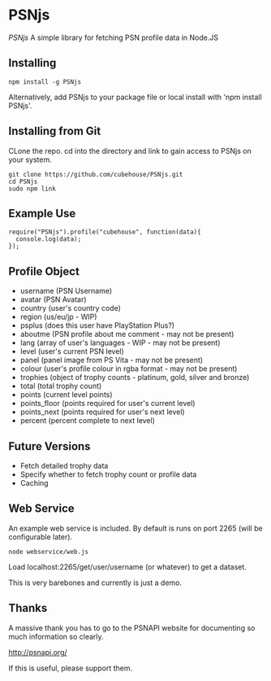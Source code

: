 # PSNjs

*PSNjs* A simple library for fetching PSN profile data in Node.JS

## Installing

    npm install -g PSNjs

Alternatively, add PSNjs to your package file or local install with 'npm install PSNjs'.

## Installing from Git

CLone the repo. cd into the directory and link to gain access to PSNjs on your system.

    git clone https://github.com/cubehouse/PSNjs.git
    cd PSNjs
    sudo npm link

## Example Use

    require("PSNjs").profile("cubehouse", function(data){
      console.log(data);
    });

## Profile Object

- username (PSN Username)
- avatar (PSN Avatar)
- country (user's country code)
- region (us/eu/jp - WIP)
- psplus (does this user have PlayStation Plus?)
- aboutme (PSN profile about me comment - may not be present)
- lang (array of user's languages - WIP - may not be present)
- level (user's current PSN level)
- panel (panel image from PS Vita - may not be present)
- colour (user's profile colour in rgba format - may not be present)
- trophies (object of trophy counts - platinum, gold, silver and bronze)
- total (total trophy count)
- points (current level points)
- points_floor (points required for user's current level)
- points_next (points required for user's next level)
- percent (percent complete to next level)

## Future Versions

- Fetch detailed trophy data
- Specify whether to fetch trophy count or profile data
- Caching

## Web Service

An example web service is included. By default is runs on port 2265 (will be configurable later).

    node webservice/web.js

Load localhost:2265/get/user/username (or whatever) to get a dataset.

This is very barebones and currently is just a demo.

## Thanks

A massive thank you has to go to the PSNAPI website for documenting so much information so clearly.

http://psnapi.org/

If this is useful, please support them.
